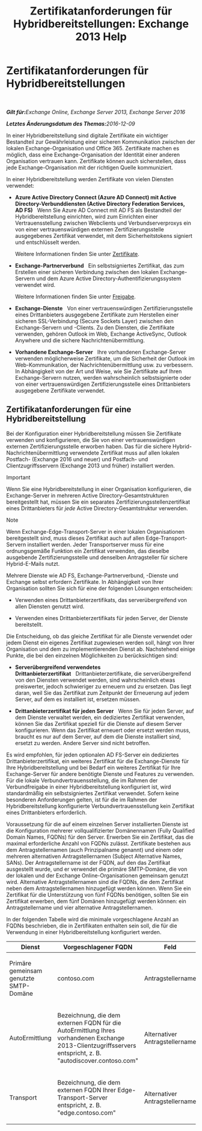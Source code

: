 ﻿---
title: 'Zertifikatanforderungen für Hybridbereitstellungen: Exchange 2013 Help'
TOCTitle: Zertifikatanforderungen für Hybridbereitstellungen
ms:assetid: 48d532cc-29f9-4009-9d2d-f19a9c13c320
ms:mtpsurl: https://technet.microsoft.com/de-de/library/Hh563848(v=EXCHG.150)
ms:contentKeyID: 50477181
ms.date: 01/01/2018
mtps_version: v=EXCHG.150
ms.translationtype: HT
---

# Zertifikatanforderungen für Hybridbereitstellungen

 

_<strong>Gilt für:</strong>Exchange Online, Exchange Server 2013, Exchange Server 2016_

_<strong>Letztes Änderungsdatum des Themas:</strong>2016-12-09_

In einer Hybridbereitstellung sind digitale Zertifikate ein wichtiger Bestandteil zur Gewährleistung einer sicheren Kommunikation zwischen der lokalen Exchange-Organisation und Office 365. Zertifikate machen es möglich, dass eine Exchange-Organisation der Identität einer anderen Organisation vertrauen kann. Zertifikate können auch sicherstellen, dass jede Exchange-Organisation mit der richtigen Quelle kommuniziert.

In einer Hybridbereitstellung werden Zertifikate von vielen Diensten verwendet:

  - **Azure Active Directory Connect (Azure AD Connect) mit Active Directory-Verbunddiensten (Active Directory Federation Services, AD FS)**   Wenn Sie Azure AD Connect mit AD FS als Bestandteil der Hybridbereitstellung einrichten, wird zum Einrichten einer Vertrauensstellung zwischen Webclients und Verbundserverproxys ein von einer vertrauenswürdigen externen Zertifizierungsstelle ausgegebenes Zertifikat verwendet, mit dem Sicherheitstokens signiert und entschlüsselt werden.
    
    Weitere Informationen finden Sie unter [Zertifikate](http://go.microsoft.com/fwlink/p/?linkid=205993).

  - **Exchange-Partnerverbund**   Ein selbstsigniertes Zertifikat, das zum Erstellen einer sicheren Verbindung zwischen den lokalen Exchange-Servern und dem Azure Active Directory-Authentifizierungssystem verwendet wird.
    
    Weitere Informationen finden Sie unter [Freigabe](https://technet.microsoft.com/de-de/library/dd638083\(v=exchg.150\)).

  - **Exchange-Dienste**   Von einer vertrauenswürdigen Zertifizierungsstelle eines Drittanbieters ausgegebene Zertifikate zum Herstellen einer sicheren SSL-Verbindung (Secure Sockets Layer) zwischen den Exchange-Servern und -Clients. Zu den Diensten, die Zertifikate verwenden, gehören Outlook im Web, Exchange ActiveSync, Outlook Anywhere und die sichere Nachrichtenübermittlung.

  - **Vorhandene Exchange-Server**   Ihre vorhandenen Exchange-Server verwenden möglicherweise Zertifikate, um die Sicherheit der Outlook im Web-Kommunikation, der Nachrichtenübermittlung usw. zu verbessern. In Abhängigkeit von der Art und Weise, wie Sie Zertifikate auf Ihren Exchange-Servern nutzen, werden wahrscheinlich selbstsignierte oder von einer vertrauenswürdigen Zertifizierungsstelle eines Drittanbieters ausgegebene Zertifikate verwendet.

## Zertifikatanforderungen für eine Hybridbereitstellung

Bei der Konfiguration einer Hybridbereitstellung müssen Sie Zertifikate verwenden und konfigurieren, die Sie von einer vertrauenswürdigen externen Zertifizierungsstelle erworben haben. Das für die sichere Hybrid-Nachrichtenübermittlung verwendete Zertifikat muss auf allen lokalen Postfach- (Exchange 2016 und neuer) und Postfach- und Clientzugriffsservern (Exchange 2013 und früher) installiert werden.


> [!IMPORTANT]
> Wenn Sie eine Hybridbereitstellung in einer Organisation konfigurieren, die Exchange-Server in mehreren Active Directory-Gesamtstrukturen bereitgestellt hat, müssen Sie ein separates Zertifizierungsstellenzertifikat eines Drittanbieters für <EM>jede</EM> Active Directory-Gesamtstruktur verwenden.




> [!NOTE]
> Wenn Exchange-Edge-Transport-Server in einer lokalen Organisationen bereitgestellt sind, muss dieses Zertifikat auch auf allen Edge-Transport-Servern installiert werden. Jeder Transportserver muss für eine ordnungsgemäße Funktion ein Zertifikat verwenden, das dieselbe ausgebende Zertifizierungsstelle und denselben Antragsteller für sichere Hybrid-E-Mails nutzt.



Mehrere Dienste wie AD FS, Exchange-Partnerverbund, -Dienste und Exchange selbst erfordern Zertifikate. In Abhängigkeit von Ihrer Organisation sollten Sie sich für eine der folgenden Lösungen entscheiden:

  - Verwenden eines Drittanbieterzertifikats, das serverübergreifend von allen Diensten genutzt wird.

  - Verwenden eines Drittanbieterzertifikats für jeden Server, der Dienste bereitstellt.

Die Entscheidung, ob das gleiche Zertifikat für alle Dienste verwendet oder jedem Dienst ein eigenes Zertifikat zugewiesen werden soll, hängt von Ihrer Organisation und dem zu implementierenden Dienst ab. Nachstehend einige Punkte, die bei den einzelnen Möglichkeiten zu berücksichtigen sind:

  - **Serverübergreifend verwendetes Drittanbieterzertifikat**   Drittanbieterzertifikate, die serverübergreifend von den Diensten verwendet werden, sind wahrscheinlich etwas preiswerter, jedoch schwieriger zu erneuern und zu ersetzen. Das liegt daran, weil Sie das Zertifikat zum Zeitpunkt der Erneuerung auf jedem Server, auf dem es installiert ist, ersetzen müssen.

  - **Drittanbieterzertifikat für jeden Server**   Wenn Sie für jeden Server, auf dem Dienste verwaltet werden, ein dediziertes Zertifikat verwenden, können Sie das Zertifikat speziell für die Dienste auf diesem Server konfigurieren. Wenn das Zertifikat erneuert oder ersetzt werden muss, braucht es nur auf dem Server, auf dem die Dienste installiert sind, ersetzt zu werden. Andere Server sind nicht betroffen.

Es wird empfohlen, für jeden optionalen AD FS-Server ein dediziertes Drittanbieterzertifikat, ein weiteres Zertifikat für die Exchange-Dienste für Ihre Hybridbereitstellung und bei Bedarf ein weiteres Zertifikat für Ihre Exchange-Server für andere benötigte Dienste und Features zu verwenden. Für die lokale Verbundvertrauensstellung, die im Rahmen der Verbundfreigabe in einer Hybridbereitstellung konfiguriert ist, wird standardmäßig ein selbstsigniertes Zertifikat verwendet. Sofern keine besonderen Anforderungen gelten, ist für die im Rahmen der Hybridbereitstellung konfigurierte Verbundvertrauensstellung kein Zertifikat eines Drittanbieters erforderlich.

Voraussetzung für die auf einem einzelnen Server installierten Dienste ist die Konfiguration mehrerer vollqualifizierter Domänennamen (Fully Qualified Domain Names, FQDNs) für den Server. Erwerben Sie ein Zertifikat, das die maximal erforderliche Anzahl von FQDNs zulässt. Zertifikate bestehen aus dem Antragstellernamen (auch Prinzipalname genannt) und einem oder mehreren alternativen Antragstellernamen (Subject Alternative Names, SANs). Der Antragstellername ist der FQDN, auf den das Zertifikat ausgestellt wurde, und er verwendet die primäre SMTP-Domäne, die von der lokalen und der Exchange Online-Organisationen gemeinsam genutzt wird. Alternative Antragstellernamen sind die FQDNs, die dem Zertifikat neben dem Antragstellernamen hinzugefügt werden können. Wenn Sie ein Zertifikat für die Unterstützung von fünf FQDNs benötigen, sollten Sie ein Zertifikat erwerben, dem fünf Domänen hinzugefügt werden können: ein Antragstellername und vier alternative Antragstellernamen.

In der folgenden Tabelle wird die minimale vorgeschlagene Anzahl an FQDNs beschrieben, die in Zertifikaten enthalten sein soll, die für die Verwendung in einer Hybridbereitstellung konfiguriert werden.


<table>
<colgroup>
<col style="width: 33%" />
<col style="width: 33%" />
<col style="width: 33%" />
</colgroup>
<thead>
<tr class="header">
<th>Dienst</th>
<th>Vorgeschlagener FQDN</th>
<th>Feld</th>
</tr>
</thead>
<tbody>
<tr class="odd">
<td><p>Primäre gemeinsam genutzte SMTP-Domäne</p></td>
<td><p>contoso.com</p></td>
<td><p>Antragstellername</p></td>
</tr>
<tr class="even">
<td><p>AutoErmittlung</p></td>
<td><p>Bezeichnung, die dem externen FQDN für die AutoErmittlung Ihres vorhandenen Exchange 2013-Clientzugriffsservers entspricht, z. B. &quot;autodiscover.contoso.com&quot;</p></td>
<td><p>Alternativer Antragstellername</p></td>
</tr>
<tr class="odd">
<td><p>Transport</p></td>
<td><p>Bezeichnung, die dem externen FQDN Ihrer Edge-Transport-Server entspricht, z. B. &quot;edge.contoso.com&quot;</p></td>
<td><p>Alternativer Antragstellername</p></td>
</tr>
</tbody>
</table>

